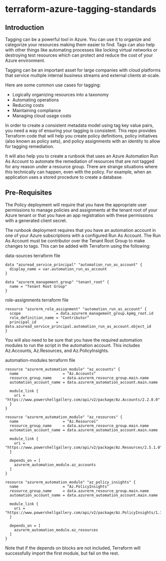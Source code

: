 # terraform-azure-tagging-standards

## Introduction
Tagging can be a powerful tool in Azure.  You can use it to organize and categorize your resources making them easier to find.  Tags can also help with other things like automating processes like locking virtual networks or destroying test resources which can protect and reduce the cost of your Azure environment.

Tagging can be an important asset for large companies with cloud platforms that service multiple internal business streams and external clients at-scale.

Here are some common use cases for tagging:

* Logically organizing resources into a taxonomy
* Automating operations
* Reducing costs
* Maintaining compliance
* Managing cloud usage costs

In order to create a consistent metadata model using tag key value pairs, you need a way of ensuring your tagging is consistent.  This repo provides Terraform code that will help you create policy definitions, policy initiatives (also known as policy sets), and policy assignments with an identity to allow for tagging remediation.

It will also help you to create a runbook that uses an Azure Automation Run As Account to automate the remediation of resources that are not tagged for any reason under a resource group.  There are strange situations where this technically can happen, even with the policy.  For example, when an application uses a stored procedure to create a database.

## Pre-Requisites

The Policy deployment will require that you have the appropriate user permissions to manage policies and assignments at the tenant root of your Azure tenant or that you have an app registration with these permissions with a generated client secret.

The runbook deployment requires that you have an automation account in one of your Azure subscriptions with a configured Run As Account.  The Run As Account must be contributor over the Tenant Root Group to make changes to tags.  This can be added with Terraform using the following:

data-sources terraform file
```
data "azuread_service_principal" "automation_run_as_account" {
  display_name = var.automation_run_as_account
}

data "azurerm_management_group" "tenant_root" {
  name = "Tenant Root Group"
}
```

role-assignments terraform file
```
resource "azurerm_role_assignment" "automation_run_as_account" {
  scope                = data.azurerm_management_group.kpmg_root.id
  role_definition_name = "Contributor"
  principal_id         = data.azuread_service_principal.automation_run_as_account.object_id
}
```

You will also need to be sure that you have the required automation modules to run the script in the automation account.  This includes Az.Accounts, Az.Resources, and Az.PolicyInsights.

automation-modules terraform file
```
resource "azurerm_automation_module" "az_accounts" {
  name                    = "Az.Accounts"
  resource_group_name     = data.azurerm_resource_group.main.name
  automation_account_name = data.azurerm_automation_account.main.name

  module_link {
    uri = "https://www.powershellgallery.com/api/v2/package/Az.Accounts/2.2.8.0"
  }
}

resource "azurerm_automation_module" "az_resources" {
  name                    = "Az.Resources"
  resource_group_name     = data.azurerm_resource_group.main.name
  automation_account_name = data.azurerm_automation_account.main.name

  module_link {
    uri = "https://www.powershellgallery.com/api/v2/package/Az.Resources/2.5.1.0"
  }

  depends_on = [
    azurerm_automation_module.az_accounts
  ]
}

resource "azurerm_automation_module" "az_policy_insights" {
  name                    = "Az.PolicyInsights"
  resource_group_name     = data.azurerm_resource_group.main.name
  automation_account_name = data.azurerm_automation_account.main.name

  module_link {
    uri = "https://www.powershellgallery.com/api/v2/package/Az.PolicyInsights/1.3.1.0"
  }

  depends_on = [
    azurerm_automation_module.az_resources
  ]
}
```

Note that if the depends on blocks are not included, Terraform will successfully import the first module, but fail on the rest.